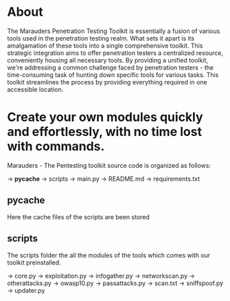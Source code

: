 # About

The Marauders Penetration Testing Toolkit is essentially a fusion of various tools used in the penetration testing realm. What sets it apart is its amalgamation of these tools into a single comprehensive toolkit. This strategic integration aims to offer penetration testers a centralized resource, conveniently housing all necessary tools.
By providing a unified toolkit, we're addressing a common challenge faced by penetration testers - the time-consuming task of hunting down specific tools for various tasks. This toolkit streamlines the process by providing everything required in one accessible location.

# Create your own modules quickly and effortlessly, with no time lost with commands.

Marauders - The Pentesting toolkit source code is organized as follows:

-> __pycache__
-> scripts
-> main.py
-> README.md
-> requirements.txt

## __pycache__
Here the cache files of the scripts are been stored

## scripts
The scripts folder the all the modules of the tools which comes with our toolkit preinstalled.

-> core.py
-> exploitation.py
-> infogather.py
-> networkscan.py
-> otherattacks.py
-> owasp10.py
-> passattacks.py
-> scan.txt
-> sniffspoof.py
-> updater.py
